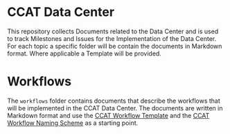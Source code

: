 # CCAT Data Center

This repository collects Documents related to the Data Center and is used to track
Milestones and Issues for the Implementation of the Data Center. For each topic a
specific folder will be contain the documents in Markdown format. Where applicable a Template will be provided.


# Workflows

The `workflows` folder contains documents that describe the workflows that will be implemented in the CCAT Data Center. The documents are written in Markdown format and use the [CCAT Workflow Template](workflows/CCAT_Workflow_Template.md) and the [CCAT Workflow Naming Scheme](workflows/CCAT_Workflow_Naming_Scheme.md) as a starting point. 

